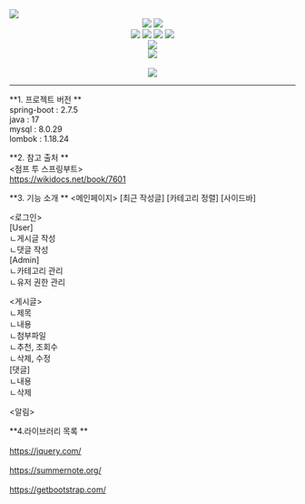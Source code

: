 <img src="https://capsule-render.vercel.app/api?type=waving&color=auto&height=200&section=header&text=FreeBoard&fontSize=90" />


<div align="center">
  <img src="https://img.shields.io/badge/Spring-Green?style=flat&logo=Spring&logoColor=white"/>
  <img src="https://img.shields.io/badge/Java-orange?style=flat&logo=Java&logoColor=white"/>
</div>

<div align="center">
  <img src="https://img.shields.io/badge/HTML5-orange?style=flat&logo=HTML5&logoColor=white"/>
  <img src="https://img.shields.io/badge/CSS3-blue?style=flat&logo=CSS&logoColor=white"/>
  <img src="https://img.shields.io/badge/JavaScript-yellow?style=flat&logo=JavaScript&logoColor=white"/>
  <img src="https://img.shields.io/badge/jQuery-blue?style=flat&logo=jQuery&logoColor=white"/>
</div>

<div align="center">
  <img src="https://img.shields.io/badge/MySQL-skyblue?style=flat&logo=MySQL&logoColor=white"/>
</div>

<div align="center">
  <img src="https://github-readme-stats.vercel.app/api/top-langs/?username=consr2&layout=compact"><br><br>
  <img src="https://github-readme-stats.vercel.app/api?username=consr2&show_icons=true">
</div>

--------------------------------------------------------------------------------------------
**1. 프로젝트 버전  **  
spring-boot : 2.7.5  
java        : 17   
mysql       : 8.0.29  
lombok      : 1.18.24  


**2. 참고 출처  **   
<점프 투 스프링부트>  
https://wikidocs.net/book/7601  


**3. 기능 소개 **
<메인페이지>
  [최근 작성글]
  [카테고리 정렬]
  [사이드바]




<로그인>  
  [User]  
    ㄴ게시글 작성  
    ㄴ댓글 작성  
  [Admin]  
    ㄴ카테고리 관리  
    ㄴ유저 권한 관리  

<게시글>  
  ㄴ제목  
  ㄴ내용  
  ㄴ첨부파일  
  ㄴ추천, 조회수  
  ㄴ삭제, 수정  
  [댓글]  
    ㄴ내용  
    ㄴ삭제  

<알림>  


**4.라이브러리 목록  **  
<jquery>  
https://jquery.com/  
<summernote>  
https://summernote.org/  
<bootstrap>  
https://getbootstrap.com/  
